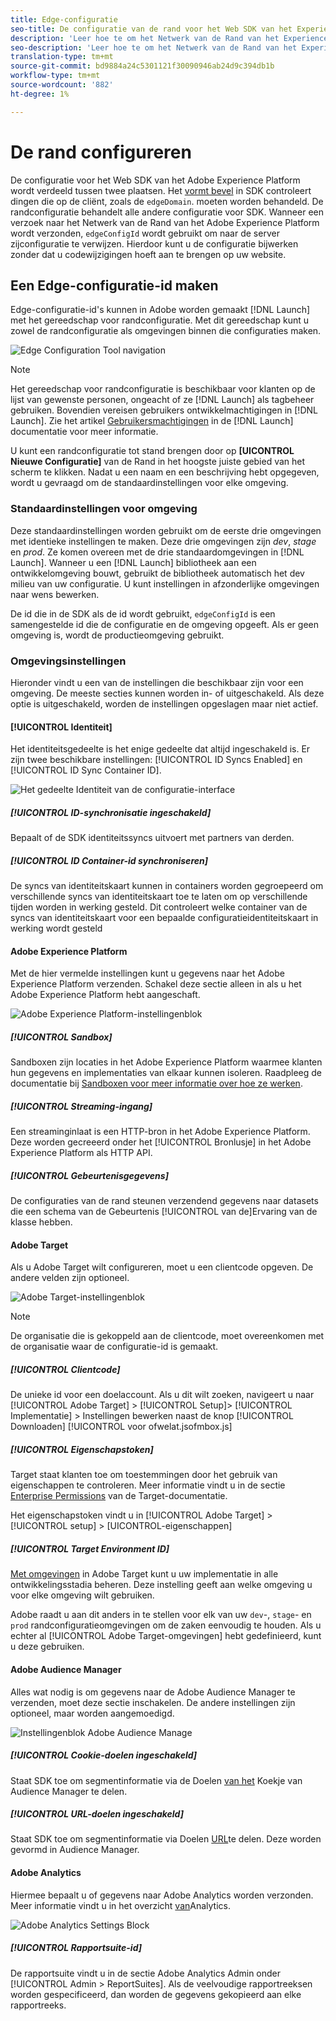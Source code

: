 ```yaml
---
title: Edge-configuratie
seo-title: De configuratie van de rand voor het Web SDK van het Experience Platform
description: 'Leer hoe te om het Netwerk van de Rand van het Experience Platform te vormen. '
seo-description: 'Leer hoe te om het Netwerk van de Rand van het Experience Platform te vormen. '
translation-type: tm+mt
source-git-commit: bd9884a24c5301121f30090946ab24d9c394db1b
workflow-type: tm+mt
source-wordcount: '882'
ht-degree: 1%

---
```



# De rand configureren

De configuratie voor het Web SDK van het Adobe Experience Platform wordt verdeeld tussen twee plaatsen. Het [vormt bevel](configuring-the-sdk.md) in SDK controleert dingen die op de cliënt, zoals de `edgeDomain`. moeten worden behandeld. De randconfiguratie behandelt alle andere configuratie voor SDK. Wanneer een verzoek naar het Netwerk van de Rand van het Adobe Experience Platform wordt verzonden, `edgeConfigId` wordt gebruikt om naar de server zijconfiguratie te verwijzen. Hierdoor kunt u de configuratie bijwerken zonder dat u codewijzigingen hoeft aan te brengen op uw website.

## Een Edge-configuratie-id maken

Edge-configuratie-id&#39;s kunnen in Adobe worden gemaakt [!DNL Launch] met het gereedschap voor randconfiguratie. Met dit gereedschap kunt u zowel de randconfiguratie als omgevingen binnen die configuraties maken.

![Edge Configuration Tool navigation](../../assets/edge_configuration_nav.png)

>[!NOTE]
>
>
>
>Het gereedschap voor randconfiguratie is beschikbaar voor klanten op de lijst van gewenste personen, ongeacht of ze [!DNL Launch] als tagbeheer gebruiken. Bovendien vereisen gebruikers ontwikkelmachtigingen in [!DNL Launch]. Zie het artikel [Gebruikersmachtigingen](https://docs.adobe.com/content/help/en/launch/using/reference/admin/user-permissions.html) in de [!DNL Launch] documentatie voor meer informatie.

U kunt een randconfiguratie tot stand brengen door op **[UICONTROL Nieuwe Configuratie]** van de Rand in het hoogste juiste gebied van het scherm te klikken. Nadat u een naam en een beschrijving hebt opgegeven, wordt u gevraagd om de standaardinstellingen voor elke omgeving.

### Standaardinstellingen voor omgeving

Deze standaardinstellingen worden gebruikt om de eerste drie omgevingen met identieke instellingen te maken. Deze drie omgevingen zijn *dev*, *stage* en *prod*. Ze komen overeen met de drie standaardomgevingen in [!DNL Launch]. Wanneer u een [!DNL Launch] bibliotheek aan een ontwikkelomgeving bouwt, gebruikt de bibliotheek automatisch het dev milieu van uw configuratie. U kunt instellingen in afzonderlijke omgevingen naar wens bewerken.

De id die in de SDK als de id wordt gebruikt, `edgeConfigId` is een samengestelde id die de configuratie en de omgeving opgeeft. Als er geen omgeving is, wordt de productieomgeving gebruikt.

### Omgevingsinstellingen

Hieronder vindt u een van de instellingen die beschikbaar zijn voor een omgeving. De meeste secties kunnen worden in- of uitgeschakeld. Als deze optie is uitgeschakeld, worden de instellingen opgeslagen maar niet actief.

#### [!UICONTROL Identiteit]

Het identiteitsgedeelte is het enige gedeelte dat altijd ingeschakeld is. Er zijn twee beschikbare instellingen: [!UICONTROL ID Syncs Enabled] en [!UICONTROL ID Sync Container ID].

![Het gedeelte Identiteit van de configuratie-interface](../../assets/edge_configuration_identity.png)

##### [!UICONTROL ID-synchronisatie ingeschakeld]

Bepaalt of de SDK identiteitssyncs uitvoert met partners van derden.

##### [!UICONTROL ID Container-id synchroniseren]

De syncs van identiteitskaart kunnen in containers worden gegroepeerd om verschillende syncs van identiteitskaart toe te laten om op verschillende tijden worden in werking gesteld. Dit controleert welke container van de syncs van identiteitskaart voor een bepaalde configuratieidentiteitskaart in werking wordt gesteld

#### Adobe Experience Platform

Met de hier vermelde instellingen kunt u gegevens naar het Adobe Experience Platform verzenden. Schakel deze sectie alleen in als u het Adobe Experience Platform hebt aangeschaft.

![Adobe Experience Platform-instellingenblok](../../assets/edge_configuration_aep.png)

##### [!UICONTROL Sandbox]

Sandboxen zijn locaties in het Adobe Experience Platform waarmee klanten hun gegevens en implementaties van elkaar kunnen isoleren. Raadpleeg de documentatie bij [Sandboxen voor meer informatie over hoe ze werken](../../sandboxes/home.md).

##### [!UICONTROL Streaming-ingang]

Een streaminginlaat is een HTTP-bron in het Adobe Experience Platform. Deze worden gecreeerd onder het [!UICONTROL Bronlusje] in het Adobe Experience Platform als HTTP API.

##### [!UICONTROL Gebeurtenisgegevens]

De configuraties van de rand steunen verzendend gegevens naar datasets die een schema van de Gebeurtenis [!UICONTROL van de]Ervaring van de klasse hebben.

#### Adobe Target

Als u Adobe Target wilt configureren, moet u een clientcode opgeven. De andere velden zijn optioneel.

![Adobe Target-instellingenblok](../../assets/edge_configuration_target.png)

>[!NOTE]
>
>
>
>De organisatie die is gekoppeld aan de clientcode, moet overeenkomen met de organisatie waar de configuratie-id is gemaakt.

##### [!UICONTROL Clientcode]

De unieke id voor een doelaccount. Als u dit wilt zoeken, navigeert u naar [!UICONTROL Adobe Target] > [!UICONTROL Setup]> [!UICONTROL Implementatie] > Instellingen  bewerken naast de knop [!UICONTROL Downloaden]  [!UICONTROL voor ofwelat.jsofmbox.js]

##### [!UICONTROL Eigenschapstoken]

Target staat klanten toe om toestemmingen door het gebruik van eigenschappen te controleren. Meer informatie vindt u in de sectie [Enterprise Permissions](https://docs.adobe.com/content/help/en/target/using/administer/manage-users/enterprise/properties-overview.html) van de Target-documentatie.

Het eigenschapstoken vindt u in [!UICONTROL Adobe Target] > [!UICONTROL setup] > [UICONTROL-eigenschappen]

##### [!UICONTROL Target Environment ID]

[Met omgevingen](https://docs.adobe.com/content/help/en/target/using/administer/hosts.html) in Adobe Target kunt u uw implementatie in alle ontwikkelingsstadia beheren. Deze instelling geeft aan welke omgeving u voor elke omgeving wilt gebruiken.

Adobe raadt u aan dit anders in te stellen voor elk van uw `dev`-, `stage`- en `prod` randconfiguratieomgevingen om de zaken eenvoudig te houden. Als u echter al [!UICONTROL Adobe Target-omgevingen] hebt gedefinieerd, kunt u deze gebruiken.

#### Adobe Audience Manager

Alles wat nodig is om gegevens naar de Adobe Audience Manager te verzenden, moet deze sectie inschakelen. De andere instellingen zijn optioneel, maar worden aangemoedigd.

![Instellingenblok Adobe Audience Manage](../../assets/edge_configuration_aam.png)

##### [!UICONTROL Cookie-doelen ingeschakeld]

Staat SDK toe om segmentinformatie via de Doelen [van het](https://docs.adobe.com/content/help/en/audience-manager/user-guide/features/destinations/custom-destinations/create-cookie-destination.html) Koekje van Audience Manager te delen.

##### [!UICONTROL URL-doelen ingeschakeld]

Staat SDK toe om segmentinformatie via Doelen [URL](https://docs.adobe.com/content/help/en/audience-manager/user-guide/features/destinations/custom-destinations/create-url-destination.html)te delen. Deze worden gevormd in Audience Manager.

#### Adobe Analytics

Hiermee bepaalt u of gegevens naar Adobe Analytics worden verzonden. Meer informatie vindt u in het overzicht [van](../solution-specific/analytics/analytics-overview.md)Analytics.

![Adobe Analytics Settings Block](../../assets/edge_configuration_aa.png)

##### [!UICONTROL Rapportsuite-id]

De rapportsuite vindt u in de sectie Adobe Analytics Admin onder [!UICONTROL Admin > ReportSuites]. Als de veelvoudige rapportreeksen worden gespecificeerd, dan worden de gegevens gekopieerd aan elke rapportreeks.
